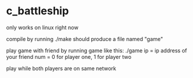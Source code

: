 # c_battleship
only works on linux right now

compile by running ./make
should produce a file named "game"

play game with friend by running game like this:
./game <ip> <num>
ip = ip address of your friend
num = 0 for player one, 1 for player two

play while both players are on same network
